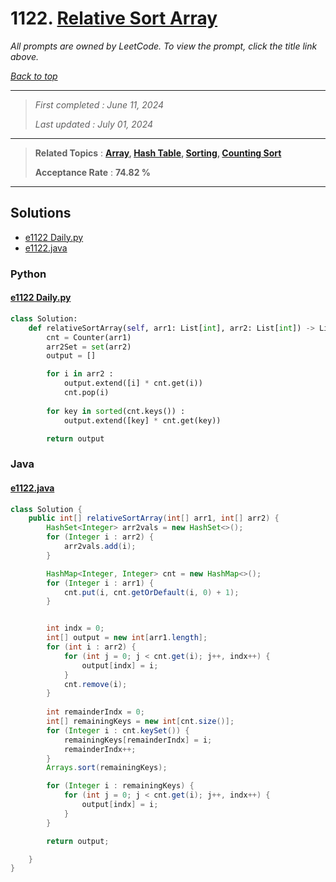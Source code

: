 # 1122. [Relative Sort Array](<https://leetcode.com/problems/relative-sort-array>)

*All prompts are owned by LeetCode. To view the prompt, click the title link above.*

*[Back to top](<../README.md>)*

------

> *First completed : June 11, 2024*
>
> *Last updated : July 01, 2024*

------

> **Related Topics** : **[Array](<by_topic/Array.md>), [Hash Table](<by_topic/Hash Table.md>), [Sorting](<by_topic/Sorting.md>), [Counting Sort](<by_topic/Counting Sort.md>)**
>
> **Acceptance Rate** : **74.82 %**

------

## Solutions

- [e1122 Daily.py](<../my-submissions/e1122 Daily.py>)
- [e1122.java](<../my-submissions/e1122.java>)
### Python
#### [e1122 Daily.py](<../my-submissions/e1122 Daily.py>)
```Python
class Solution:
    def relativeSortArray(self, arr1: List[int], arr2: List[int]) -> List[int]:
        cnt = Counter(arr1)
        arr2Set = set(arr2)
        output = []

        for i in arr2 :
            output.extend([i] * cnt.get(i))
            cnt.pop(i)
        
        for key in sorted(cnt.keys()) :
            output.extend([key] * cnt.get(key))

        return output

```

### Java
#### [e1122.java](<../my-submissions/e1122.java>)
```Java
class Solution {
    public int[] relativeSortArray(int[] arr1, int[] arr2) {
        HashSet<Integer> arr2vals = new HashSet<>();
        for (Integer i : arr2) {
            arr2vals.add(i);
        }

        HashMap<Integer, Integer> cnt = new HashMap<>();
        for (Integer i : arr1) {
            cnt.put(i, cnt.getOrDefault(i, 0) + 1);
        }


        int indx = 0;
        int[] output = new int[arr1.length];
        for (int i : arr2) {
            for (int j = 0; j < cnt.get(i); j++, indx++) {
                output[indx] = i;
            }
            cnt.remove(i);
        }
        
        int remainderIndx = 0;
        int[] remainingKeys = new int[cnt.size()];
        for (Integer i : cnt.keySet()) {
            remainingKeys[remainderIndx] = i;
            remainderIndx++;
        }
        Arrays.sort(remainingKeys);

        for (Integer i : remainingKeys) {
            for (int j = 0; j < cnt.get(i); j++, indx++) {
                output[indx] = i;
            }
        }

        return output;

    }
}
```

